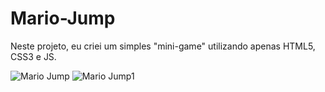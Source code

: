 # Mario-Jump

Neste projeto, eu criei um simples "mini-game" utilizando apenas HTML5, CSS3 e JS.

![Mario Jump](https://user-images.githubusercontent.com/101848135/223854864-268518bf-a3b3-4e3c-9a9b-9b270445486b.png)
![Mario Jump1](https://user-images.githubusercontent.com/101848135/223854994-94edec01-b293-4317-a7c5-c7c139046247.png)
